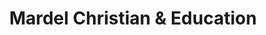 ---
title: "Mardel Christian & Education"
url: /mesquite/mardel-christian-and-education/
shop: books
---